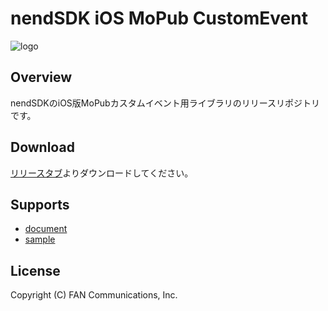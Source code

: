 # nendSDK iOS MoPub CustomEvent

![logo](https://user-images.githubusercontent.com/9563381/31269103-17daebce-aaba-11e7-9899-742435c4ef20.png)

## Overview

nendSDKのiOS版MoPubカスタムイベント用ライブラリのリリースリポジトリです。

## Download

[リリースタブ](https://github.com/fan-ADN/nendSDK-iOS-MoPub-CustomEvent-pub/releases)よりダウンロードしてください。

## Supports

* [document](https://github.com/fan-ADN/nendSDK-iOS-MoPub-CustomEvent/wiki)
* [sample](https://github.com/fan-ADN/nendSDK-iOS-MoPub-CustomEvent)

## License

Copyright (C) FAN Communications, Inc.
